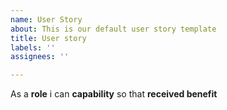 ```yaml
---
name: User Story
about: This is our default user story template
title: User story
labels: ''
assignees: ''

---
```


As a **role** i can **capability** so that **received benefit**
